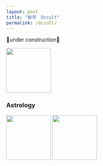 ```yaml
---
layout: post
title: "秘学　Occult"
permalink: /occult/
---
```


🚧under construction🚧

[<img src="https://images-na.ssl-images-amazon.com/images/I/51cVf4y0L-L._SY291_BO1,204,203,200_QL40_FMwebp_.jpg" height=120 >](http://library.lol/main/A9FF59B4AB929CCCFBBE130C7E3CD8CE)

### Astrology

[<img src="https://images-na.ssl-images-amazon.com/images/I/51eC7EQq+sL._SX329_BO1,204,203,200_.jpg" height=120 >](https://libgen.is/book/index.php?md5=EA2B0638F4D4B89DC25FE766E0E3E5AE)
[<img src="https://images-na.ssl-images-amazon.com/images/I/519ltVyneXL._SX348_BO1,204,203,200_.jpg" height=120 >](https://libgen.is/book/index.php?md5=75B77C064DD6AB0644E0CD8C6BE659B9)
